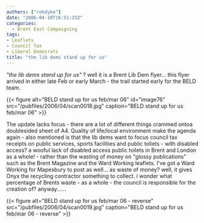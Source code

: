 ```yaml
---
authors: ["robdyke"]
date: "2006-04-10T16:51:33Z"
categories:
  - Brent East Campaigning
tags:
- Leaflets
- Council Tax
- Liberal Democrats
title: "the lib dems stand up for us"
---
```

_"the lib dems stand up for us"_ ? well it is a Brent Lib Dem flyer... this flyer arrived in either late Feb or early March - the trail started early for the BELD team.

{{< figure alt="BELD stand up for us feb/mar 06" id="image76" src="/pubfiles/2006/04/scan0018.jpg" caption="BELD stand up for us feb/mar 06" >}}

The update lacks focus - there are a lot of different things crammed ontoa doublesided sheet of A4. Quality of life/local environment make the agenda again - also mentioned is that the lib dems want to focus council tax receipts on public services, sports facilities and public toliets - with disabled access? a wooful lack of disabled access public toilets in Brent and London as a whole! - rather than the wasting of money on "glossy publications" such as the Brent Magazine and the Ward Working leaflets. I've got a Ward Working for Mapesbury to post as well... as waste of money? well, it gives Onyx the recycling contractor something to collect. i wonder what percentage of Brents waste - as a whole - the council is responsible for the creation of? anyway......

{{< figure alt="BELD stand up for us feb/mar 06 - reverse" src="/pubfiles/2006/04/scan0019.jpg" caption="BELD stand up for us feb/mar 06 - reverse" >}}
